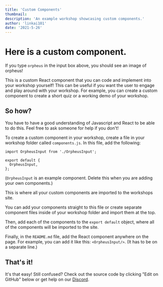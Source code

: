 ```yaml
---
title: 'Custom Components'
thumbnail: 
description: 'An example workshop showcasing custom components.'
author: 'linkai101'
date: '2021-5-26'
---
```


# Here is a custom component.

<OrpheusInput/>

If you type `orpheus` in the input box above, you should see an image of orpheus!

This is a custom React component that you can code and implement into your workshop yourself! This can be useful if you want the user to engage and play around with your workshop. For example, you can create a custom component to create a short quiz or a working demo of your workshop.

## So how?
You have to have a good understanding of Javascript and React to be able to do this. Feel free to ask someone for help if you don't!

To create a custom component in your workshop, create a file in your workshop folder called `components.js`. In this file, add the following:
```
import OrpheusInput from './OrpheusInput';

export default {
  OrpheusInput,
};

```
(`OrpheusInput` is an example component. Delete this when you are adding your own components.)

This is where all your custom components are imported to the workshops site.

You can add your components straight to this file or create separate component files inside of your workshop folder and import them at the top.

Then, add each of the components to the `export default` object, where all of the components will be imported to the site.

Finally, in the `README.md` file, add the React component anywhere on the page. For example, you can add it like this: `<OrpheusInput/>`. (It has to be on a separate line.)

## That's it!
It's that easy! Still confused? Check out the source code by clicking "Edit on GitHub" below or get help on our [Discord](https://bhc.page.link/discord).